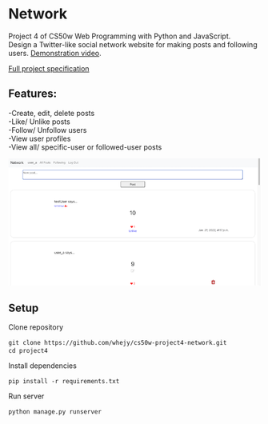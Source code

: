 # Network

Project 4 of CS50w Web Programming with Python and JavaScript.\
Design a Twitter-like social network website for making posts and following users. [Demonstration video](https://youtu.be/XgmpUVYpxCI).

[Full project specification](https://cs50.harvard.edu/web/2020/projects/4/network/)

## Features:

-Create, edit, delete posts\
-Like/ Unlike posts\
-Follow/ Unfollow users\
-View user profiles\
-View all/ specific-user or followed-user posts

![](screenshots/home.png)

## Setup

Clone repository

```
git clone https://github.com/whejy/cs50w-project4-network.git
cd project4
```

Install dependencies

```
pip install -r requirements.txt
```

Run server

```
python manage.py runserver
```
